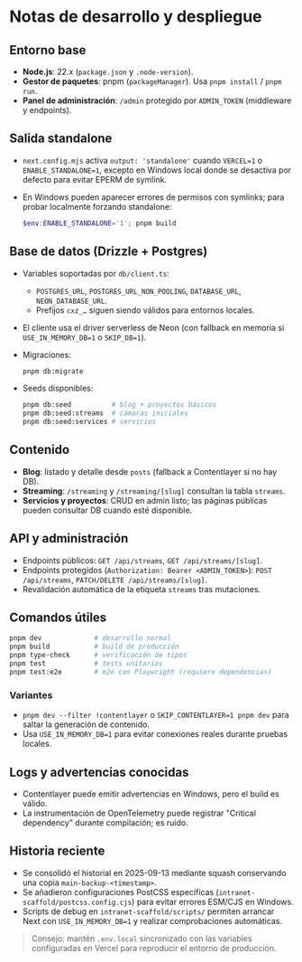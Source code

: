 # Notas de desarrollo y despliegue

## Entorno base

- **Node.js**: 22.x (`package.json` y `.node-version`).
- **Gestor de paquetes**: pnpm (`packageManager`). Usa `pnpm install` / `pnpm run`.
- **Panel de administración**: `/admin` protegido por `ADMIN_TOKEN` (middleware y endpoints).

## Salida standalone

- `next.config.mjs` activa `output: 'standalone'` cuando `VERCEL=1` o `ENABLE_STANDALONE=1`, excepto en Windows local donde se desactiva por defecto para evitar EPERM de symlink.
- En Windows pueden aparecer errores de permisos con symlinks; para probar localmente forzando standalone:

  ```powershell
  $env:ENABLE_STANDALONE='1'; pnpm build
  ```

## Base de datos (Drizzle + Postgres)

- Variables soportadas por `db/client.ts`:
  - `POSTGRES_URL`, `POSTGRES_URL_NON_POOLING`, `DATABASE_URL`, `NEON_DATABASE_URL`.
  - Prefijos `cxz_…` siguen siendo válidos para entornos locales.
- El cliente usa el driver serverless de Neon (con fallback en memoria si `USE_IN_MEMORY_DB=1` o `SKIP_DB=1`).
- Migraciones:

  ```bash
  pnpm db:migrate
  ```

- Seeds disponibles:

  ```bash
  pnpm db:seed          # blog + proyectos básicos
  pnpm db:seed:streams  # cámaras iniciales
  pnpm db:seed:services # servicios
  ```

## Contenido

- **Blog**: listado y detalle desde `posts` (fallback a Contentlayer si no hay DB).
- **Streaming**: `/streaming` y `/streaming/[slug]` consultan la tabla `streams`.
- **Servicios y proyectos**: CRUD en admin listo; las páginas públicas pueden consultar DB cuando esté disponible.

## API y administración

- Endpoints públicos: `GET /api/streams`, `GET /api/streams/[slug]`.
- Endpoints protegidos (`Authorization: Bearer <ADMIN_TOKEN>`): `POST /api/streams`, `PATCH/DELETE /api/streams/[slug]`.
- Revalidación automática de la etiqueta `streams` tras mutaciones.

## Comandos útiles

```bash
pnpm dev             # desarrollo normal
pnpm build           # build de producción
pnpm type-check      # verificación de tipos
pnpm test            # tests unitarios
pnpm test:e2e        # e2e con Playwright (requiere dependencias)
```

### Variantes

- `pnpm dev --filter !contentlayer` o `SKIP_CONTENTLAYER=1 pnpm dev` para saltar la generación de contenido.
- Usa `USE_IN_MEMORY_DB=1` para evitar conexiones reales durante pruebas locales.

## Logs y advertencias conocidas

- Contentlayer puede emitir advertencias en Windows, pero el build es válido.
- La instrumentación de OpenTelemetry puede registrar "Critical dependency" durante compilación; es ruido.

## Historia reciente

- Se consolidó el historial en 2025-09-13 mediante squash conservando una copia `main-backup-<timestamp>`.
- Se añadieron configuraciones PostCSS específicas (`intranet-scaffold/postcss.config.cjs`) para evitar errores ESM/CJS en Windows.
- Scripts de debug en `intranet-scaffold/scripts/` permiten arrancar Next con `USE_IN_MEMORY_DB=1` y realizar comprobaciones automáticas.

> Consejo: mantén `.env.local` sincronizado con las variables configuradas en Vercel para reproducir el entorno de producción.
